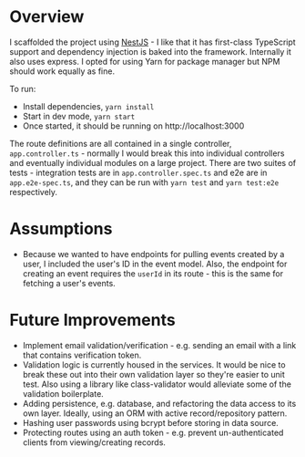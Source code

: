 # Overview

I scaffolded the project using [NestJS](https://docs.nestjs.com/) - I like that it has first-class TypeScript support and dependency injection is baked into the framework. Internally it also uses express. I opted for using Yarn for package manager but NPM should work equally as fine.

To run:

- Install dependencies, `yarn install`
- Start in dev mode, `yarn start`
- Once started, it should be running on http://localhost:3000

The route definitions are all contained in a single controller, `app.controller.ts` - normally I would break this into individual controllers and eventually individual modules on a large project. There are two suites of tests - integration tests are in `app.controller.spec.ts` and e2e are in `app.e2e-spec.ts`, and they can be run with `yarn test` and `yarn test:e2e` respectively.

# Assumptions

- Because we wanted to have endpoints for pulling events created by a user, I included the user's ID in the event model. Also, the endpoint for creating an event requires the `userId` in its route - this is the same for fetching a user's events.

# Future Improvements

- Implement email validation/verification - e.g. sending an email with a link that contains verification token.
- Validation logic is currently housed in the services. It would be nice to break these out into their own validation layer so they're easier to unit test. Also using a library like class-validator would alleviate some of the validation boilerplate.
- Adding persistence, e.g. database, and refactoring the data access to its own layer. Ideally, using an ORM with active record/repository pattern.
- Hashing user passwords using bcrypt before storing in data source.
- Protecting routes using an auth token - e.g. prevent un-authenticated clients from viewing/creating records.
